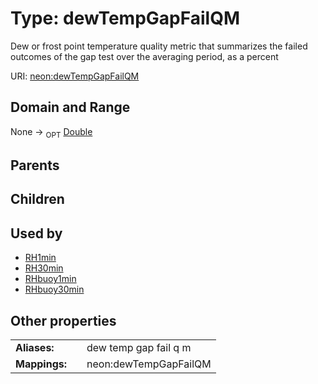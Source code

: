 
# Type: dewTempGapFailQM


Dew or frost point temperature quality metric that summarizes the failed outcomes of the gap test over the averaging period, as a percent

URI: [neon:dewTempGapFailQM](https://data.neonscience.org/dewTempGapFailQM)


## Domain and Range

None ->  <sub>OPT</sub> [Double](types/Double.md)

## Parents


## Children


## Used by

 * [RH1min](RH1min.md)
 * [RH30min](RH30min.md)
 * [RHbuoy1min](RHbuoy1min.md)
 * [RHbuoy30min](RHbuoy30min.md)

## Other properties

|  |  |  |
| --- | --- | --- |
| **Aliases:** | | dew temp gap fail q m |
| **Mappings:** | | neon:dewTempGapFailQM |

